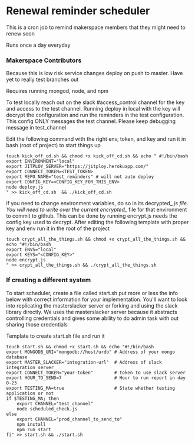 # Renewal reminder scheduler

This is a cron job to remind makerspace members that they might need to renew soon

Runs once a day everyday

### Makerspace Contributors

Because this is low risk service changes deploy on push to master. Have yet to really test branches out

Requires running mongod, node, and npm

To test locally reach out on the slack #access_control channel for the key and access to the test channel. Running deploy in local with the key will decrypt the configuration and run the reminders in the test configuration. This config ONLY messages the test channel. Please keep debugging message in test_channel

Edit the following command with the right env, token, and key and run it in bash (root of project) to start things up

    touch kick_off_cd.sh && chmod +x kick_off_cd.sh && echo " #!/bin/bash
    export ENVIRONMENT="local"
    export JITPLOY_SERVER="https://jitploy.herokuapp.com/"
    export CONNECT_TOKEN=<TEST_TOKEN>
    export REPO_NAME="test_reminders" # will not auto deploy
    export CONFIG_KEY=<CONFIG_KEY_FOR_THIS_ENV>
    node deploy.js
    " >> kick_off_cd.sh  && ./kick_off_cd.sh

if you need to change environment variables, do so in its decrypted_*.js file. You will need to write over the current encrypted_* file for that environment to commit to github. This can be done by running encrypt.js needs the config key used to decrypt. After editing the following template with proper key and env run it in the root of the project

    touch crypt_all_the_things.sh && chmod +x crypt_all_the_things.sh && echo "#!/bin/bash
    export ENVS="local"
    export KEYS="<CONFIG_KEY>"
    node encrypt.js
    " >> crypt_all_the_things.sh && ./crypt_all_the_things.sh

### If creating a different system

To start scheduler, create a file called start.sh put more or less the info below with correct information for your implementation. You'll want to look into replicating the masterslacker server or forking and using the slack library directly. We uses the masterslacker server because it abstracts controlling credentials and gives some ability to do admin task with out sharing those credentials

Template to create start.sh file and run it

    touch start.sh && chmod +x start.sh && echo "#!/bin/bash
    export MONGODB_URI="mongodb://host/urdb" # Address of your mongo database
    export MASTER_SLACKER="integration-url"  # Address of slack integration server
    export CONNECT_TOKEN="your-token"        # token to use slack server
    export HOUR_TO_SEND=7                    # Hour to run report in day 0-23
    export TESTING_MA=true                   # State whether testing application or not
    if $TESTING_MA; then
        export CHANNEL="test_channel"
        node scheduled_check.js
    else
        export CHANNEL="prod_channel_to_send_to"
        npm install
        npm run start
    fi" >> start.sh && ./start.sh
